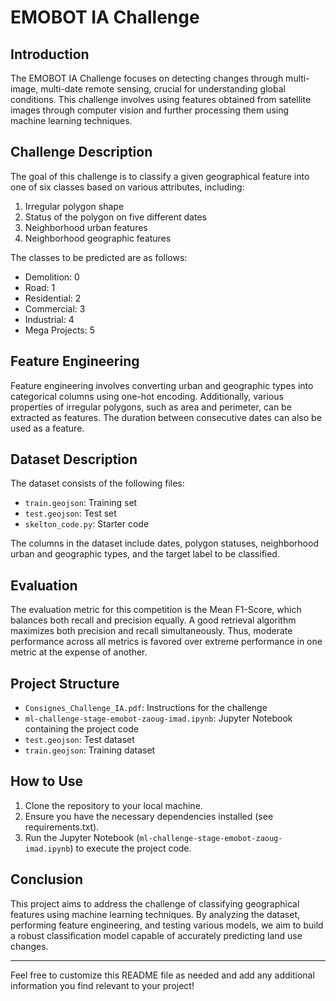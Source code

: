 # EMOBOT IA Challenge

## Introduction

The EMOBOT IA Challenge focuses on detecting changes through multi-image, multi-date remote sensing, crucial for understanding global conditions. This challenge involves using features obtained from satellite images through computer vision and further processing them using machine learning techniques.

## Challenge Description

The goal of this challenge is to classify a given geographical feature into one of six classes based on various attributes, including:

1. Irregular polygon shape
2. Status of the polygon on five different dates
3. Neighborhood urban features
4. Neighborhood geographic features

The classes to be predicted are as follows:

- Demolition: 0
- Road: 1
- Residential: 2
- Commercial: 3
- Industrial: 4
- Mega Projects: 5

## Feature Engineering

Feature engineering involves converting urban and geographic types into categorical columns using one-hot encoding. Additionally, various properties of irregular polygons, such as area and perimeter, can be extracted as features. The duration between consecutive dates can also be used as a feature.

## Dataset Description

The dataset consists of the following files:

- `train.geojson`: Training set
- `test.geojson`: Test set
- `skelton_code.py`: Starter code

The columns in the dataset include dates, polygon statuses, neighborhood urban and geographic types, and the target label to be classified.

## Evaluation

The evaluation metric for this competition is the Mean F1-Score, which balances both recall and precision equally. A good retrieval algorithm maximizes both precision and recall simultaneously. Thus, moderate performance across all metrics is favored over extreme performance in one metric at the expense of another.

## Project Structure

- `Consignes_Challenge_IA.pdf`: Instructions for the challenge
- `ml-challenge-stage-emobot-zaoug-imad.ipynb`: Jupyter Notebook containing the project code
- `test.geojson`: Test dataset
- `train.geojson`: Training dataset

## How to Use

1. Clone the repository to your local machine.
2. Ensure you have the necessary dependencies installed (see requirements.txt).
3. Run the Jupyter Notebook (`ml-challenge-stage-emobot-zaoug-imad.ipynb`) to execute the project code.

## Conclusion

This project aims to address the challenge of classifying geographical features using machine learning techniques. By analyzing the dataset, performing feature engineering, and testing various models, we aim to build a robust classification model capable of accurately predicting land use changes.

---

Feel free to customize this README file as needed and add any additional information you find relevant to your project!
